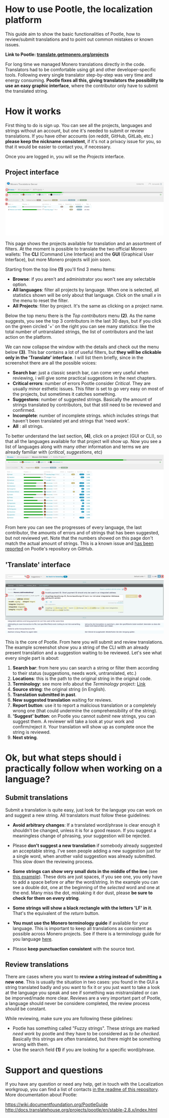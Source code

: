 # How to use Pootle, the localization platform
This guide aim to show the basic functionalities of Pootle, how to review/submit translations and to point out common mistakes or known issues.

**Link to Pootle: [translate.getmonero.org/projects](https://translate.getmonero.org/projects)**

For long time we managed Monero translations directly in the code. Translators had to be comfortable using git and other developer-specific tools. Following every single translator step-by-step was very time and energy consuming. **Pootle fixes all this, giving translators the possibility to use an easy graphic interface**, where the contributor only have to submit the translated string.

# How it works
First thing to do is sign up. You can see all the projects, languages and strings without an account, but one it's needed to submit or review translations. If you have other accounts (on reddit, GitHub, GitLab, etc.) **please keep the nickname consistent**, if it's not a privacy issue for you, so that  it would be easier to contact you, if necessary.

Once you are logged in, you will se the *Projects* interface.

## Project interface
![projects](media/pootle/1-projects.png)

This page shows the projects available for translation and an assortment of filters.
At the moment is possible to translate the two official Monero wallets: The **CLI** (Command Line Interface) and the **GUI** (Graphical User Interface), but more Monero projects will join soon.

Starting from the top line **(1)** you'll find 3 menu Items:

- **Browse**: if you aren't and administrator you won't see any selectable option.
- **All languages**: filter all projects by language. When one is selected, all statistics shown will be only about that language. Click on the small *x* in the menu to reset the filter.
- **All Projects**: filter by project. It's the same as clicking on a project name.

Below the top menu there is the *Top contributors* menu **(2)**. As the name suggests, you see the top 3 contributors in the last 30 days, but if you click on the green circled '+' on the right you can see many statistics: like the total number of untranslated strings, the list of contributors and the last action on the platform.

We can now collapse the window with the details and check out the menu below **(3)**. This bar contains a lot of useful filters, but **they will be clickable only in the 'Translate' interface**. I will list them briefly, since in the screenshot there are all the possible voices:

- **Search bar**: just a classic search bar, can come very useful when reviewing, i will give some practical suggestions in the next chapters.
- **Critical errors**: number of errors Pootle consider *Critical*. They are usually minor esthetic issues. This filter is set to go very easy on most of the projects, but sometimes it catches something.
- **Suggestons**: number of suggested strings. Basically the amount of strings translated by contributors, but that still need to be reviewed and confirmed.
- **Incomplete**: number of incomplete strings. which includes strings that haven't been translated yet and strings that 'need work'.
- **All** : all strings.


To better understand the last section, **(4)**, click on a project (GUI or CLI), so that all the languages available for that project will show up.
Now you see a list of languages along with many other information and terms we are already familiar with (*critical*, *suggestions*, etc)
![project GUI](media/pootle/2_project-gui.png)

From here you can see the progresses of every language, the last contributor, the amounts of errors and of strings that has been suggested, but not reviewed yet. Note that the numbers showed on this page don't match the actual amount of strings. This is a known issue and [has been reported](https://github.com/translate/pootle/issues/6892) on Pootle's repository on GitHub.


## 'Translate' interface
![translate interface](media/pootle/translate_interface.png)

This is the core of Pootle. From here you will submit and review translations. The example screenshot show you a string of the CLI with an already present translation and a suggestion waiting to be reviewed. Let's see what every single part is about:

1. **Search bar**: from here you can search a string or filter them according to their status (suggestions, needs work, untranslated, etc.)
2. **Locations**: this is the path to the original string in the original code.
3. **Terminology**: see more info about the *Terminology* project: [Link](http://docs.translatehouse.org/projects/pootle/en/stable-2.8.x/features/terminology.html)
4. **Source string**: the original string (in English).
5. **Translation submitted in past**.
6. **New suggested translation** waiting for reviews.
7. **Report button**: use it to report a malicious translation or a completely wrong one (that could undermine the comprehensibility of the string).
8. **'Suggest' button**: on Pootle you cannot *submit* new strings, you can suggest them. A reviewer will take a look at your work and confirm/reject it. Your translation will show up as complete once the string is reviewed.
9. **Next string**.

# Ok, but what steps should i practically follow when working on a language?

## Submit translations
Submit a translation is quite easy, just look for the languge you can work on and suggest a new string. All translators must follow these guidelines:

- **Avoid arbitrary changes**: If a translated word/phrase is clear enough it shouldn't be changed, unless it is for a good reason. If you suggest a meaningless change of phrasing, your suggestion will be rejected.
- Please **don't suggest a new translation** if somebody already suggested an acceptable string. I've seen people adding a new suggestion just for a single word, when another valid suggestion was already submitted. This slow down the reviewing process.

- **Some strings can show very small dots in the middle of the line** (see [this example](https://translate.getmonero.org/it/monero-gui/translate/#search=selected&sfields=source,target&unit=163044)). These dots are just spaces, if you see one, you only have to add a space before or after the word/string. In the example you can see a double dot, one at the beginning of the *selected* word and one at the end. Many miss the dot, mistaking it dor dust, please **be sure to check for them on every string**.
- **Some strings will show a black rectangle with the letters 'LF' in it**. That's the equivalent of the *return* button.
- **You must use the Monero terminology guide** if available for your language. This is important to keep all translations as consistent as possible across Monero projects. See if there is a terminology guide for you language [here](https://github.com/monero-ecosystem/monero-translations/tree/master/terminology-guides).
- Please **keep punctuaction consistent** with the source text.

## Review translations
There are cases where you want to **review a string instead of submitting a new one**. This is usually the situation in two cases: you found in the GUI a string translated badly and you want to fix it or you just want to take a look at the language you speak and see if something was mistranslated or can be imporved/made more clear.
Reviews are a very important part of Pootle, a language should never be considere completed, the review process should be constant.

While reviewing, make sure you are following these gidelines:

- Pootle has something called "Fuzzy strings". These strings are marked *need work* by pootle and they have to be considered as *to be checked*. Basically this strings are often translated, but there might be something wrong with them.
- Use the search field **(1)** if you are looking for a specific word/phrase.

# Support and questions
If you have any question or need any help, get in touch with the Localization workgroup, you can find a list of contacts [in the readme of this repository](https://github.com/monero-ecosystem/monero-translations#contacts).
More documentation about Pootle:

https://wiki.documentfoundation.org/PootleGuide
http://docs.translatehouse.org/projects/pootle/en/stable-2.8.x/index.html

